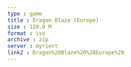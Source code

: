 ```yaml
---
type : game
title : Dragon Blaze (Europe)
size : 128.0 M
format : iso
archive : zip
server : myrient
link2 : Dragon%20Blaze%20%28Europe%29
---
```

